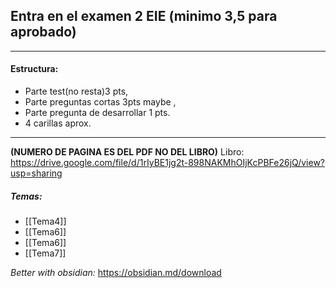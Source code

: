 
## Entra en el examen 2 EIE (minimo 3,5 para aprobado)
_________________________________________________________

#### Estructura:

- Parte test(no resta)3 pts, 
- Parte preguntas cortas 3pts maybe , 
- Parte pregunta de desarrollar 1 pts. 
- 4 carillas aprox.

__________


**(NUMERO DE PAGINA ES DEL PDF NO DEL LIBRO)**
Libro: https://drive.google.com/file/d/1rIyBE1jg2t-898NAKMhOIjKcPBFe26jQ/view?usp=sharing

##### Temas:
- [[Tema4]]
- [[Tema6]]
- [[Tema6]]
- [[Tema7]]



_Better with obsidian:_ https://obsidian.md/download